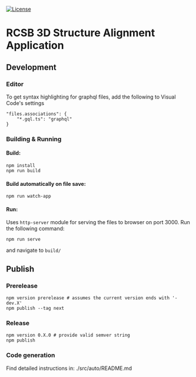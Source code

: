 [![License](http://img.shields.io/badge/license-MIT-blue.svg?style=flat)](./LICENSE)

# RCSB 3D Structure Alignment Application

## Development

### Editor

To get syntax highlighting for graphql files, add the following to Visual Code's settings

    "files.associations": {
        "*.gql.ts": "graphql"
    }

### Building & Running

#### Build:

    npm install
    npm run build

#### Build automatically on file save:

    npm run watch-app

#### Run:

Uses `http-server` module for serving the files to browser on port 3000. Run the following command: 

    npm run serve

and navigate to `build/`

## Publish

### Prerelease
    npm version prerelease # assumes the current version ends with '-dev.X'
    npm publish --tag next

### Release
    npm version 0.X.0 # provide valid semver string
    npm publish

### Code generation

Find detailed instructions in:
    ./src/auto/README.md
